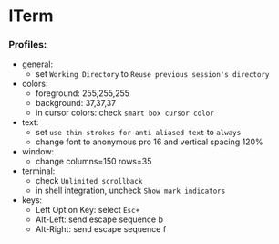 # ITerm

### Profiles:
- general:
    - set `Working Directory` to `Reuse previous session's directory`
- colors:
    - foreground: 255,255,255
    - background: 37,37,37
    - in cursor colors: check `smart box cursor color`
- text:
    - set `use thin strokes for anti aliased text` to `always`
    - change font to anonymous pro 16 and vertical spacing 120%
- window:
    - change columns=150 rows=35
- terminal:
    - check `Unlimited scrollback`
    - in shell integration, uncheck `Show mark indicators`
- keys:
    - Left Option Key: select `Esc+`
    - Alt-Left: send escape sequence b
    - Alt-Right: send escape sequence f


